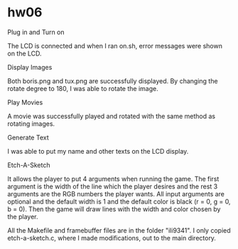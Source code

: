 # hw06

Plug in and Turn on

The LCD is connected and when I ran on.sh, error messages were shown on the LCD. 

Display Images

Both boris.png and tux.png are successfully displayed. By changing the rotate degree to 180, I was able to rotate the image. 

Play Movies

A movie was successfully played and rotated with the same method as rotating images. 

Generate Text

I was able to put my name and other texts on the LCD display. 

Etch-A-Sketch

It allows the player to put 4 arguments when running the game. The first argument is the width of the line which the player desires and the rest 3 arguments are the RGB numbers the player wants. All input arguments are optional and the default width is 1 and the default color is black (r = 0, g = 0, b = 0). Then the game will draw lines with the width and color chosen by the player. 

All the Makefile and framebuffer files are in the folder "ili9341". I only copied etch-a-sketch.c, where I made modifications, out to the main directory. 
